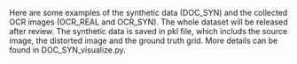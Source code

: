 Here are some examples of the synthetic data (DOC_SYN) and the collected OCR images (OCR_REAL and OCR_SYN). The whole dataset will be released after review.
The synthetic data is saved in pkl file, which includs the source image, the distorted image and the ground truth grid. More details can be found in DOC_SYN_visualize.py.
